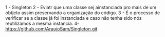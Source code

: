 
1 - Singleton
2 - Eviatr que uma classe sej ainstanciada pro mais de um obtjeto assim preservando a organização do código.
3 - É o processo de verificar se a classe já foi instanciada e caso não tenha sido nós reutilizamos a mesma instancia. 
4- https://github.com/AraujoSam/Singleton.git
